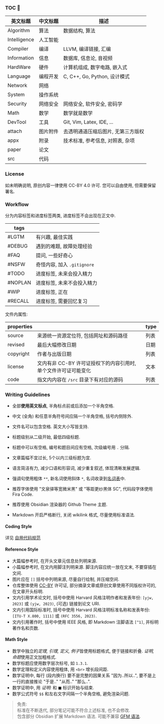 ### TOC 🚀

| 英文标题     | 中文标题 | 描述                                  |
| ------------ | -------- | ------------------------------------- |
| Algorithm    | 算法     | 数据结构, 算法                        |
| Intelligence | 人工智能 |                                       |
| Compiler     | 编译     | LLVM, 编译链接, 汇编                  |
| Information  | 信息     | 数据库, 信息论, 音视频                  |
| HardWare     | 硬件     | 计算机组成, 数字电路, 嵌入式          |
| Language    | 编程开发 | C, C++, Go, Python, 设计模式 |
| Network      | 网络     |         |
| System       | 操作系统 |                |
| Security     | 网络安全 | 网络安全, 软件安全, 密码学            |
| Math         | 数学     | 数学就是数学                          |
| DevTool      | 工具     | Git, Vim, Latex, IDE, ...             |
| attach       | 图片附件 | 去透明通道压缩后图片, 无第三方版权    |
| appx         | 附录     | 技术标准, 参考信息, 对照表, 杂项      |
| paper        | 论文     |                                       |
| src          | 代码     |                                       |


### License

如未明确说明, 原创内容一律使用 CC-BY 4.0 许可. 您可以自由使用, 但需要保留署名.

### Workflow

分为内容标签和进度标签两类, 进度标签不会出现在正文中.

| tags                      |                      |
| ------------------------- | --------------------------- |
| #LGTM          | 有兴趣, 最佳实践      |
| #DEBUG | 遇到的难题, 故障处理经验        |
| #FAQ                      | 提问, 一些好奇心            |
| #NSFW                     | 奇怪内容, 加入 `.gitignore` |
| #TODO                     | 进度标签, 未来会投入精力    |
| #NOPLAN                   | 进度标签, 未来不会投入精力  |
| #WIP                      | 进度标签, 正在              |
| #RECALL                   | 进度标签, 需要回忆复习      |

文件内属性:

| properties |                                                                 | type |
| ---------- | --------------------------------------------------------------- | ---- |
| source     | 来源统一资源定位符, 包括网址和源码路径                          | 列表 |
| revised    | 最后大幅修改日期                                                | 日期 |
| copyright  | 作者与出版日期                                                  | 列表 |
| license    | 文内有非 CC-BY 许可证授权下的内容引用时, 单个文件许可证可能变化 | 文本 |
| code       | 指文内内容在 `/src` 目录下有对应的源码                          | 列表 |


### Writing Guidelines

- 全部**使用英文标点**, 半角标点前或后添加一个半角空格.
- 中文 (全角) 和任意半角符号间应隔一个半角空格, 括号内侧除外.
- 文件名可以包含空格. 英文大小写皆支持.
- 标题级别从二级开始, 最低四级标题.
- 标题中可以有空格, 编号和题目间应有空格, 次级编号用 `.` 分隔.
- 文章篇幅不宜过长, 5个以内三级标题为宜.

- 语言简洁有力, 减少口语和形容词, 减少重复叙述, 体现清晰发展逻辑.
- 强调句使用粗体 `**`, 新名词使用斜体 `*`, 名词收录到[名词表](Language/Glossary.md)中.
- 推荐字体使用 "文泉驿等宽微米黑" 或 "等距更纱黑体 SC", 代码段字体使用 Fira Code.
- 推荐使用 Obsidian 渲染器的 Github Theme 主题.
- Markdown 开启严格断行, 关闭 wikilink 格式, 尽量使用标准语法.

#### Coding Style

详见 [自用代码规范](appx/自用代码规范.md)

#### Reference Style

- 大篇幅参考时, 在开头文章元信息处列明来源. 
- 小篇幅参考时, 在文内用脚注列明来源. 脚注内容应统一放在文末, 不要穿插在文间.
- 图片应在 `[]` 括号中列明来源, 尽量自行绘制, 并压缩空间.
- 仓库整体使用 [CC-BY](License.md) 许可证, 部分摘录文章或原创文章使用不同版权许可的, 在文章开头标明.
- 文内引用学术论文时, 括号中使用 Harvard 风格注明作者和发表年份: `[yjw, 2023]` 或 `(yjw, 2023)`, (可选) 链接到论文 URI. 
- 文内引用国际标准时, 括号中使用 Harvard 风格注明标准名称和发表年份: `[ITU-T X.800, 1111]` 或 `(RFC 3556, 2023)`.
- 文内引用著作时, 括号中使用 IEEE 风格, 即 Markdown 注脚语法 `[^1]`, 并标明著作名和页数.

#### Math Style

- 数学中独立的*定理, 引理, 定义, 例子*皆使用标题格式, 便于链接和折叠. *证明, 命题*使用正文加粗格式.
- 数学标题应使用数字层次标号, 如 `1.3.1`.
- 数学定理和定义内容使用粗体, 用 `<br>` 增长段间距.
- 数学证明中, 每行 (段内换行) 要不是完整的因果关系 "因为..所以..", 要不是上一行的直接推论 "于是.." "从而.." "那么..". 
- 数学证明中, 用 *证明:* 和 $\blacksquare$ 标识开始与结束.
- 数学公式符号 `$$` 和左右文字间隔一个半角空格, 避免渲染问题.

> 免责:   
> 标准在不断迭代, 部分笔记可能不符合上述标准, 也不会修改.   
> 包含部分 Obsidian 扩展 Markdown 语法. 可能不兼容 [GFM 语法](https://github.github.com/gfm/).
